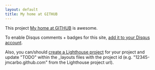 ```yaml
---
layout: default
title: My home at GITHUB
---
```


This project <a href="http://github.com//jmcarbo.github.com">My home at GITHUB</a> is awesome.

To enable Disqus comments + badges for this site, [add it to your Disqus account](http://disqus.com/add/).

Also, you can/should [create a Lighthouse project](http://.lighthouseapp.com/projects/new) for your project and update "TODO" within the _layouts files with the project id (e.g. "12345-jmcarbo.github.com" from the Lighthouse project url).